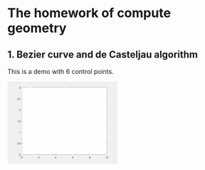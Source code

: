 # The homework of compute geometry
## 1. Bezier curve and de Casteljau algorithm
This is a demo with 6 control points.
<p float="center">
    <img src="https://github.com/Wanglongke/computational-mathematics/blob/master/compute_geometry/doc/bezier_curve.gif" width="49%"/>
</p>
